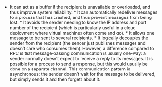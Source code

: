 *  It can act as a buffer if the recipient is unavailable or overloaded, and thus improve system
reliability. *  It can automatically redeliver messages to a process that has crashed, and thus prevent messages from
being lost. *  It avoids the sender needing to know the IP address and port number of the recipient (which is
particularly useful in a cloud deployment where virtual machines often come and go). *  It allows one message to be sent to several recipients. *  It logically decouples the sender from the recipient (the sender just publishes messages and
doesn’t care who consumes them). However, a difference compared to RPC is that message-passing communication is usually one-way: a
sender normally doesn’t expect to receive a reply to its messages. It is possible for a process to
send a response, but this would usually be done on a separate channel. This communication pattern is
asynchronous: the sender doesn’t wait for the message to be delivered, but simply sends it and
then forgets about it.
